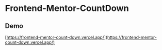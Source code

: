 # Frontend-Mentor-CountDown


## Demo
[https://frontend-mentor-count-down.vercel.app/](https://frontend-mentor-count-down.vercel.app/)
